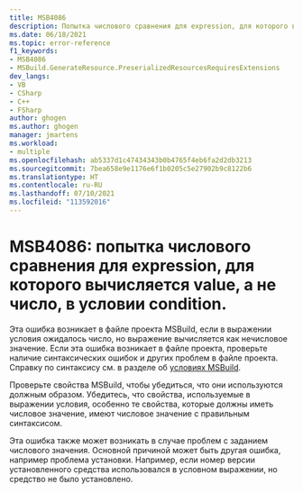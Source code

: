 ```yaml
---
title: MSB4086
description: Попытка числового сравнения для expression, для которого вычисляется value, а не число, в условии condition.
ms.date: 06/18/2021
ms.topic: error-reference
f1_keywords:
- MSB4086
- MSBuild.GenerateResource.PreserializedResourcesRequiresExtensions
dev_langs:
- VB
- CSharp
- C++
- FSharp
author: ghogen
ms.author: ghogen
manager: jmartens
ms.workload:
- multiple
ms.openlocfilehash: ab5337d1c47434343b0b4765f4eb6fa2d2db3213
ms.sourcegitcommit: 7bea658e9e1176e6f1b0205c5e27902b9c8122b6
ms.translationtype: HT
ms.contentlocale: ru-RU
ms.lasthandoff: 07/10/2021
ms.locfileid: "113592016"
---
```

# <a name="msb4086-a-numeric-comparison-was-attempted-on-expression-that-evaluates-to-value-instead-of-a-number-in-condition-condition"></a>MSB4086: попытка числового сравнения для expression, для которого вычисляется value, а не число, в условии condition.

Эта ошибка возникает в файле проекта MSBuild, если в выражении условия ожидалось число, но выражение вычисляется как нечисловое значение. Если эта ошибка возникает в файле проекта, проверьте наличие синтаксических ошибок и других проблем в файле проекта. Справку по синтаксису см. в разделе об [условиях MSBuild](../msbuild-conditions.md).

Проверьте свойства MSBuild, чтобы убедиться, что они используются должным образом. Убедитесь, что свойства, используемые в выражении условия, особенно те свойства, которые должны иметь числовое значение, имеют числовое значение с правильным синтаксисом.

Эта ошибка также может возникать в случае проблем с заданием числового значения. Основной причиной может быть другая ошибка, например проблема установки. Например, если номер версии установленного средства использовался в условном выражении, но средство не было установлено.
